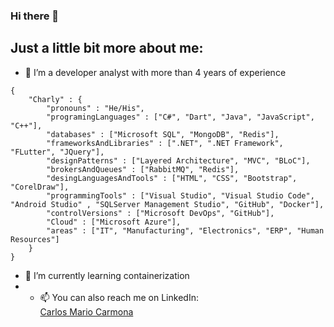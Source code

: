 ### Hi there 👋

<!--
**CarlosMarioCarmona/CarlosMarioCarmona** is a ✨ _special_ ✨ repository because its `README.md` (this file) appears on your GitHub profile.

Here are some ideas to get you started:

- 🔭 I’m currently working on ...
- 🌱 I’m currently learning ...
- 👯 I’m looking to collaborate on ...
- 🤔 I’m looking for help with ...
- 💬 Ask me about ...
- 📫 How to reach me: ...
- 😄 Pronouns: ...
- ⚡ Fun fact: ...
-->

## Just a little bit more about me: 

- 🔭 I’m a developer analyst with more than 4 years of experience

```
{
    "Charly" : {
        "pronouns" : "He/His", 
        "programingLanguages" : ["C#", "Dart", "Java", "JavaScript", "C++"],
        "databases" : ["Microsoft SQL", "MongoDB", "Redis"],
        "frameworksAndLibraries" : [".NET", ".NET Framework", "FLutter", "JQuery"],
        "designPatterns" : ["Layered Architecture", "MVC", "BLoC"],
        "brokersAndQueues" : ["RabbitMQ", "Redis"],  
        "desingLanguagesAndTools" : ["HTML", "CSS", "Bootstrap", "CorelDraw"], 
        "programmingTools" : ["Visual Studio", "Visual Studio Code", "Android Studio" , "SQLServer Management Studio", "GitHub", "Docker"],
        "controlVersions" : ["Microsoft DevOps", "GitHub"], 
        "Cloud" : ["Microsoft Azure"],
        "areas" : ["IT", "Manufacturing", "Electronics", "ERP", "Human Resources"]
    }
}
```

- 🌱 I’m currently learning containerization 
- - 📫 You can also reach me on LinkedIn: <div class="badge-base LI-profile-badge" data-locale="en_US" data-size="large" data-theme="dark" data-type="HORIZONTAL" data-vanity="carlos-mario-carmona-69a251179" data-version="v1"><a class="badge-base__link LI-simple-link" href="https://mx.linkedin.com/in/carlos-mario-carmona-69a251179?trk=profile-badge">Carlos Mario Carmona</a></div>


              

